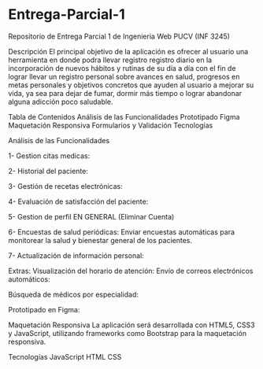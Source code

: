 # Entrega-Parcial-1
Repositorio de Entrega Parcial 1 de Ingenieria Web PUCV (INF 3245)


Descripción
El principal objetivo de la aplicación es ofrecer al usuario una herramienta en donde podra llevar registro registro diario en la incorporación de nuevos hábitos y rutinas de su día a día con el fin de lograr llevar un registro personal sobre avances en salud, progresos en metas personales y objetivos concretos que ayuden al usuario a mejorar su vida, ya sea para dejar de fumar, dormir más tiempo o lograr abandonar alguna adicción poco saludable.

Tabla de Contenidos
Análisis de las Funcionalidades
Prototipado Figma
Maquetación Responsiva
Formularios y Validación
Tecnologías

Análisis de las Funcionalidades


1- Gestion citas medicas:

2- Historial del paciente: 

3- Gestión de recetas electrónicas:

4- Evaluación de satisfacción del paciente: 

5- Gestion de perfil EN GENERAL (Eliminar Cuenta) 

6- Encuestas de salud periódicas: Enviar encuestas automáticas para monitorear la salud 
   y bienestar general de los pacientes.

7- Actualización de información personal: 

Extras: Visualización del horario de atención: 
Envío de correos electrónicos automáticos: 

Búsqueda de médicos por especialidad:



Prototipado en Figma:




Maquetación Responsiva
La aplicación será desarrollada con HTML5, CSS3 y JavaScript, utilizando frameworks como Bootstrap para la maquetación responsiva.

Tecnologías
JavaScript HTML CSS




